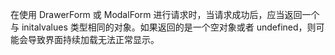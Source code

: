 在使用 DrawerForm 或 ModalForm 进行请求时，当请求成功后，应当返回一个与 initalvalues 类型相同的对象。如果返回的是一个空对象或者 undefined，则可能会导致界面持续加载无法正常显示。
